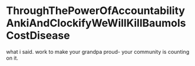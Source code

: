 # ThroughThePowerOfAccountabilityAnkiAndClockifyWeWillKillBaumolsCostDisease
what i said. work to make your grandpa proud- your community is counting on it.
